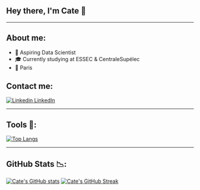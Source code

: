 ## Hey there, I'm Cate 👋

________________________________________________________________________________________________________________________________________________

## About me: 

- 🔭 Aspiring Data Scientist
- 🎓 Currently studying at ESSEC & CentraleSupélec
- 📌 Paris

## Contact me:

[![Linkedin](https://i.stack.imgur.com/gVE0j.png) LinkedIn](https://www.linkedin.com/in/caterina-conz/)
&nbsp;

________________________________________________________________________________________________________________________________________________

## Tools :hammer::

[![Top Langs](https://github-readme-stats.vercel.app/api/top-langs/?username=caterinaconz&show_icons=true&theme=tokyonight&hide_border=true)](https://github.com/caterinaconz/github-readme-stats) 

______________________________________________________________________________________________________________________________________________

## GitHub Stats :chart_with_downwards_trend:: 

[![Cate's GitHub stats](https://github-readme-stats.vercel.app/api?username=caterinaconz&show_icons=true&theme=tokyonight&hide_border=true)](https://github.com/caterinaconz/github-readme-stats) [![Cate's GitHub Streak](https://github-readme-streak-stats.herokuapp.com?user=caterinaconz&theme=tokyonight&hide_border=true&date_format=M%20j%5B%2C%20Y%5D)](https://git.io/streak-stats)

